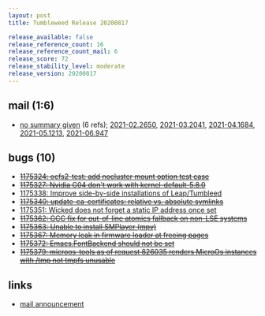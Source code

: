 ```yaml
---
layout: post
title: Tumbleweed Release 20200817

release_available: false
release_reference_count: 16
release_reference_count_mail: 6
release_score: 72
release_stability_level: moderate
release_version: 20200817
---
```


## mail (1:6)

- [no summary given](https://lists.opensuse.org/archives/list/factory@lists.opensuse.org/thread/UU7QWAYZ3TSQ2SILTA7TDDSYW4QDCYAS) (6 refs); [2021-02.2650](https://lists.opensuse.org/archives/list/factory@lists.opensuse.org/thread/UU7QWAYZ3TSQ2SILTA7TDDSYW4QDCYAS), [2021-03.2041](https://lists.opensuse.org/archives/list/factory@lists.opensuse.org/thread/UU7QWAYZ3TSQ2SILTA7TDDSYW4QDCYAS), [2021-04.1684](https://lists.opensuse.org/archives/list/factory@lists.opensuse.org/thread/UU7QWAYZ3TSQ2SILTA7TDDSYW4QDCYAS), [2021-05.1213](https://lists.opensuse.org/archives/list/factory@lists.opensuse.org/thread/UU7QWAYZ3TSQ2SILTA7TDDSYW4QDCYAS), [2021-06.947](https://lists.opensuse.org/archives/list/factory@lists.opensuse.org/thread/UU7QWAYZ3TSQ2SILTA7TDDSYW4QDCYAS)

## bugs (10)

<!--more-->

- ~~[1175324: ocfs2-test: add nocluster mount option test case](https://bugzilla.opensuse.org/show_bug.cgi?id=1175324)~~
- ~~[1175327: Nvidia G04 don't work with kernel-default-5.8.0](https://bugzilla.opensuse.org/show_bug.cgi?id=1175327)~~
- [1175338: Improve side-by-side installations of Leap/Tumbleed](https://bugzilla.opensuse.org/show_bug.cgi?id=1175338)
- ~~[1175340: update-ca-certificates: relative vs. absolute symlinks](https://bugzilla.opensuse.org/show_bug.cgi?id=1175340)~~
- [1175351: Wicked does not forget a static IP address once set](https://bugzilla.opensuse.org/show_bug.cgi?id=1175351)
- ~~[1175362: GCC fix for out-of-line atomics fallback on non-LSE systems](https://bugzilla.opensuse.org/show_bug.cgi?id=1175362)~~
- ~~[1175363: Unable to install SMPlayer (mpv)](https://bugzilla.opensuse.org/show_bug.cgi?id=1175363)~~
- ~~[1175367: Memory leak in firmware loader at freeing pages](https://bugzilla.opensuse.org/show_bug.cgi?id=1175367)~~
- ~~[1175372: Emacs.FontBackend should not be set](https://bugzilla.opensuse.org/show_bug.cgi?id=1175372)~~
- ~~[1175379: microos-tools as of request 826035 renders MicroOs instances with /tmp not tmpfs unusable](https://bugzilla.opensuse.org/show_bug.cgi?id=1175379)~~



## links

- [mail announcement](https://lists.opensuse.org/archives/list/factory@lists.opensuse.org/thread/UU7QWAYZ3TSQ2SILTA7TDDSYW4QDCYAS)
